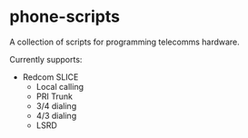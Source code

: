 phone-scripts
====
A collection of scripts for programming telecomms hardware.

Currently supports:
* Redcom SLICE
    * Local calling
    * PRI Trunk
    * 3/4 dialing
    * 4/3 dialing
    * LSRD